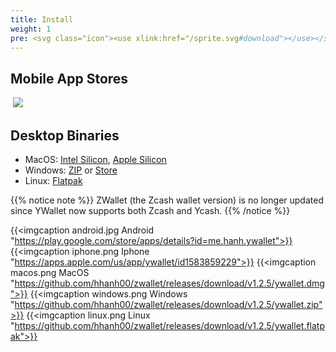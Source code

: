 ```yaml
---
title: Install
weight: 1
pre: <svg class="icon"><use xlink:href="/sprite.svg#download"></use></svg>
---
```


## Mobile App Stores

<a href="https://play.google.com/store/apps/details?id=me.hanh.ywallet"><img srcset="../google-play-badge.png 4x"></a>
<a href="https://apps.apple.com/us/app/ywallet/id1583859229"><img src="../apple-store-badge.svg"></a>

## Desktop Binaries

- MacOS: [Intel Silicon](https://github.com/hhanh00/zwallet/releases/download/v1.2.5/ywallet.dmg), [Apple Silicon](https://github.com/hhanh00/zwallet/releases/download/v1.2.5/ywallet-m1.dmg)
- Windows: [ZIP](https://github.com/hhanh00/zwallet/releases/download/v1.2.5/ywallet.zip) or [Store](https://www.microsoft.com/en-us/p/ywallet/9pjz924hs2s6)
- Linux: [Flatpak](https://github.com/hhanh00/zwallet/releases/download/v1.2.5/ywallet.flatpak)


{{% notice note %}}
ZWallet (the Zcash wallet version) is no longer updated since YWallet now supports both Zcash and Ycash. 
{{% /notice %}} 

{{<imgcaption android.jpg Android "https://play.google.com/store/apps/details?id=me.hanh.ywallet">}}
{{<imgcaption iphone.png Iphone "https://apps.apple.com/us/app/ywallet/id1583859229">}}
{{<imgcaption macos.png MacOS "https://github.com/hhanh00/zwallet/releases/download/v1.2.5/ywallet.dmg">}}
{{<imgcaption windows.png Windows "https://github.com/hhanh00/zwallet/releases/download/v1.2.5/ywallet.zip">}}
{{<imgcaption linux.png Linux "https://github.com/hhanh00/zwallet/releases/download/v1.2.5/ywallet.flatpak">}}
